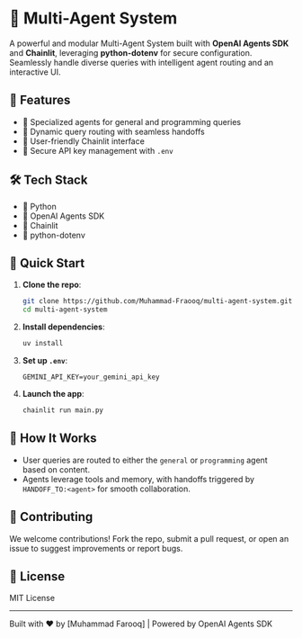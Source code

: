 # 🤖 Multi-Agent System

A powerful and modular Multi-Agent System built with **OpenAI Agents SDK** and **Chainlit**, leveraging **python-dotenv** for secure configuration. Seamlessly handle diverse queries with intelligent agent routing and an interactive UI.

## 🌟 Features
- 🧠 Specialized agents for general and programming queries
- 🔄 Dynamic query routing with seamless handoffs
- 💬 User-friendly Chainlit interface
- 🔐 Secure API key management with `.env`

## 🛠 Tech Stack
- 🐍 Python
- 🤖 OpenAI Agents SDK
- 💬 Chainlit
- 🔐 python-dotenv

## 🚀 Quick Start
1. **Clone the repo**:
   ```bash
   git clone https://github.com/Muhammad-Fraooq/multi-agent-system.git
   cd multi-agent-system
   ```
2. **Install dependencies**:
   ```bash
   uv install
   ```
3. **Set up `.env`**:
   ```
   GEMINI_API_KEY=your_gemini_api_key
   ```
4. **Launch the app**:
   ```bash
   chainlit run main.py
   ```

## 🧠 How It Works
- User queries are routed to either the `general` or `programming` agent based on content.
- Agents leverage tools and memory, with handoffs triggered by `HANDOFF_TO:<agent>` for smooth collaboration.

## 🤝 Contributing
We welcome contributions! Fork the repo, submit a pull request, or open an issue to suggest improvements or report bugs.

## 📄 License
MIT License

---

Built with ❤️ by [Muhammad Farooq] | Powered by OpenAI Agents SDK